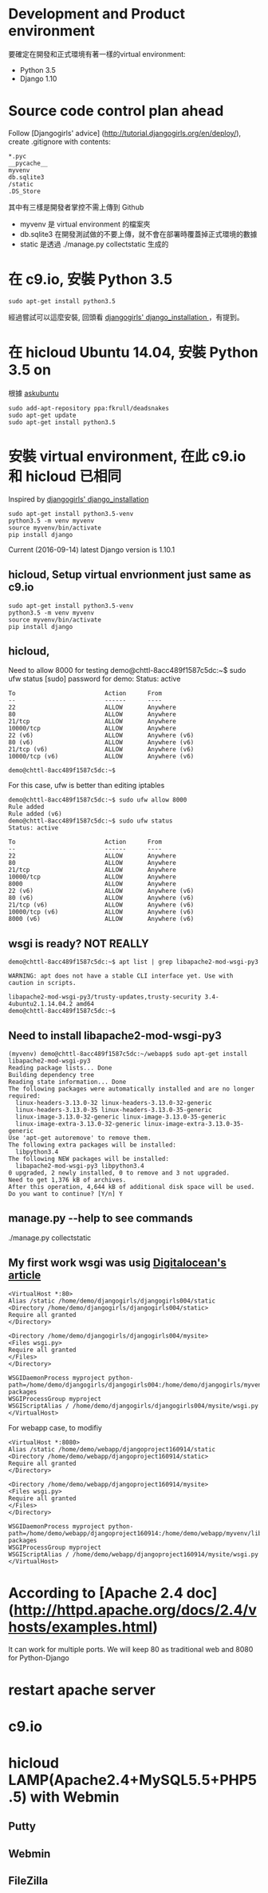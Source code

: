 # Development and Product environment
要確定在開發和正式環境有著一樣的virtual environment:
- Python 3.5
- Django 1.10

# Source code control plan ahead


Follow [Djangogirls' advice] (http://tutorial.djangogirls.org/en/deploy/), create .gitignore with contents:
    
    *.pyc
    __pycache__
    myvenv
    db.sqlite3
    /static
    .DS_Store

其中有三樣是開發者掌控不需上傳到 Github
- myvenv 是 virtual environment 的檔案夾
- db.sqlite3 在開發測試做的不要上傳，就不會在部署時覆蓋掉正式環境的數據
- static 是透過 ./manage.py collectstatic 生成的





# 在 c9.io, 安裝 Python 3.5  
    sudo apt-get install python3.5

經過嘗試可以這麼安裝, 回頭看 [djangogirls' django_installation ](http://tutorial.djangogirls.org/en/django_installation/  )，有提到。

# 在 hicloud Ubuntu 14.04, 安裝 Python 3.5 on    
根據 [askubuntu](http://askubuntu.com/questions/682869/how-do-i-install-newer-python-versions-using-apt-get)
    
    sudo add-apt-repository ppa:fkrull/deadsnakes
    sudo apt-get update
    sudo apt-get install python3.5



# 安裝 virtual environment, 在此 c9.io 和 hicloud 已相同    
Inspired by [djangogirls' django_installation ](http://tutorial.djangogirls.org/en/django_installation/  )
  

    sudo apt-get install python3.5-venv
    python3.5 -m venv myvenv
    source myvenv/bin/activate
    pip install django 

Current (2016-09-14) latest Django version is 1.10.1
    

## hicloud, Setup virtual envrionment just same as c9.io

    sudo apt-get install python3.5-venv
    python3.5 -m venv myvenv
    source myvenv/bin/activate
    pip install django 


## hicloud, 
Need to allow 8000 for testing 
    demo@chttl-8acc489f1587c5dc:~$ sudo ufw status
    [sudo] password for demo:
    Status: active
    
    To                         Action      From
    --                         ------      ----
    22                         ALLOW       Anywhere
    80                         ALLOW       Anywhere
    21/tcp                     ALLOW       Anywhere
    10000/tcp                  ALLOW       Anywhere
    22 (v6)                    ALLOW       Anywhere (v6)
    80 (v6)                    ALLOW       Anywhere (v6)
    21/tcp (v6)                ALLOW       Anywhere (v6)
    10000/tcp (v6)             ALLOW       Anywhere (v6)
    
    demo@chttl-8acc489f1587c5dc:~$


For this case, ufw is better than editing iptables

    demo@chttl-8acc489f1587c5dc:~$ sudo ufw allow 8000
    Rule added
    Rule added (v6)
    demo@chttl-8acc489f1587c5dc:~$ sudo ufw status
    Status: active
    
    To                         Action      From
    --                         ------      ----
    22                         ALLOW       Anywhere
    80                         ALLOW       Anywhere
    21/tcp                     ALLOW       Anywhere
    10000/tcp                  ALLOW       Anywhere
    8000                       ALLOW       Anywhere
    22 (v6)                    ALLOW       Anywhere (v6)
    80 (v6)                    ALLOW       Anywhere (v6)
    21/tcp (v6)                ALLOW       Anywhere (v6)
    10000/tcp (v6)             ALLOW       Anywhere (v6)
    8000 (v6)                  ALLOW       Anywhere (v6)

## wsgi is ready? NOT REALLY

    demo@chttl-8acc489f1587c5dc:~$ apt list | grep libapache2-mod-wsgi-py3
    
    WARNING: apt does not have a stable CLI interface yet. Use with caution in scripts.
    
    libapache2-mod-wsgi-py3/trusty-updates,trusty-security 3.4-4ubuntu2.1.14.04.2 amd64
    demo@chttl-8acc489f1587c5dc:~$

## Need to install libapache2-mod-wsgi-py3

    (myvenv) demo@chttl-8acc489f1587c5dc:~/webapp$ sudo apt-get install libapache2-mod-wsgi-py3
    Reading package lists... Done
    Building dependency tree
    Reading state information... Done
    The following packages were automatically installed and are no longer required:
      linux-headers-3.13.0-32 linux-headers-3.13.0-32-generic
      linux-headers-3.13.0-35 linux-headers-3.13.0-35-generic
      linux-image-3.13.0-32-generic linux-image-3.13.0-35-generic
      linux-image-extra-3.13.0-32-generic linux-image-extra-3.13.0-35-generic
    Use 'apt-get autoremove' to remove them.
    The following extra packages will be installed:
      libpython3.4
    The following NEW packages will be installed:
      libapache2-mod-wsgi-py3 libpython3.4
    0 upgraded, 2 newly installed, 0 to remove and 3 not upgraded.
    Need to get 1,376 kB of archives.
    After this operation, 4,644 kB of additional disk space will be used.
    Do you want to continue? [Y/n] Y




## manage.py --help to see commands
./manage.py collectstatic



## My first work wsgi was usig [Digitalocean's article](https://www.digitalocean.com/community/tutorials/how-to-serve-django-applications-with-apache-and-mod_wsgi-on-ubuntu-14-04)


    <VirtualHost *:80>
    Alias /static /home/demo/djangogirls/djangogirls004/static
    <Directory /home/demo/djangogirls/djangogirls004/static>
    Require all granted
    </Directory>
    
    <Directory /home/demo/djangogirls/djangogirls004/mysite>
    <Files wsgi.py>
    Require all granted
    </Files>
    </Directory>
    
    WSGIDaemonProcess myproject python-path=/home/demo/djangogirls/djangogirls004:/home/demo/djangogirls/myvenv/lib/python3.5/site-packages
    WSGIProcessGroup myproject
    WSGIScriptAlias / /home/demo/djangogirls/djangogirls004/mysite/wsgi.py
    </VirtualHost>

For webapp case, to modifiy

    <VirtualHost *:8080>
    Alias /static /home/demo/webapp/djangoproject160914/static
    <Directory /home/demo/webapp/djangoproject160914/static>
    Require all granted
    </Directory>
    
    <Directory /home/demo/webapp/djangoproject160914/mysite>
    <Files wsgi.py>
    Require all granted
    </Files>
    </Directory>
    
    WSGIDaemonProcess myproject python-path=/home/demo/webapp/djangoproject160914:/home/demo/webapp/myvenv/lib/python3.5/site-packages
    WSGIProcessGroup myproject
    WSGIScriptAlias / /home/demo/webapp/djangoproject160914/mysite/wsgi.py
    </VirtualHost>


# According to [Apache 2.4 doc] (http://httpd.apache.org/docs/2.4/vhosts/examples.html)
It can work for multiple ports.
We will keep 80 as traditional web and 8080 for Python-Django

# restart apache server



# c9.io



# hicloud LAMP(Apache2.4+MySQL5.5+PHP5.5) with Webmin

## Putty

## Webmin


## FileZilla 